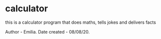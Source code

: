 # calculator
this is a calculator program that does maths, tells jokes and delivers facts


Author - Emilia.
Date created - 08/08/20.
